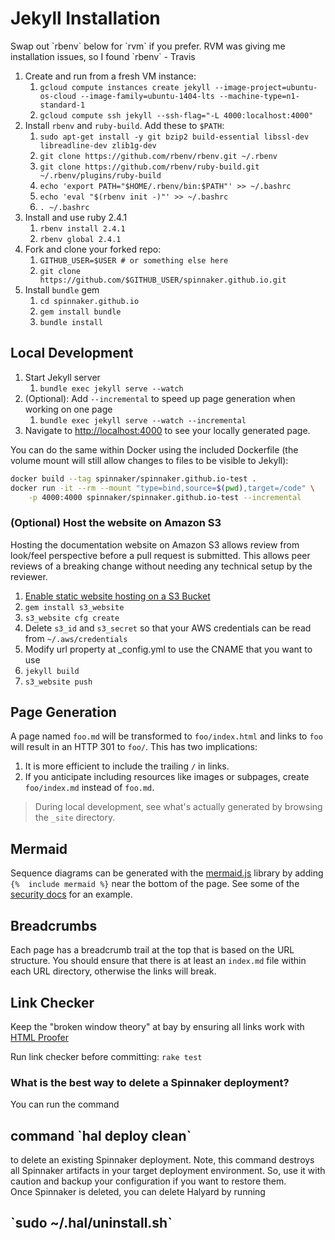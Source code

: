 
<h1> Jekyll Installation </h1>
Swap out `rbenv` below for `rvm` if you prefer. RVM was giving me installation issues, so I found `rbenv` - Travis

1. Create and run from a fresh VM instance:
    1. `gcloud compute instances create jekyll --image-project=ubuntu-os-cloud --image-family=ubuntu-1404-lts --machine-type=n1-standard-1`
    1. `gcloud compute ssh jekyll --ssh-flag="-L 4000:localhost:4000"`
1. Install `rbenv` and `ruby-build`. Add these to `$PATH`:
    1. `sudo apt-get install -y git bzip2 build-essential libssl-dev libreadline-dev zlib1g-dev`
    1. `git clone https://github.com/rbenv/rbenv.git ~/.rbenv`
    1. `git clone https://github.com/rbenv/ruby-build.git ~/.rbenv/plugins/ruby-build`
    1. `echo 'export PATH="$HOME/.rbenv/bin:$PATH"' >> ~/.bashrc`
    1. `echo 'eval "$(rbenv init -)"' >> ~/.bashrc`
    1. `. ~/.bashrc`
1. Install and use ruby 2.4.1    
    1. `rbenv install 2.4.1`
    1. `rbenv global 2.4.1`
1. Fork and clone your forked repo:
    1. `GITHUB_USER=$USER # or something else here`
    1. `git clone https://github.com/$GITHUB_USER/spinnaker.github.io.git`
1. Install `bundle` gem
    1. `cd spinnaker.github.io`
    1. `gem install bundle`
    1. `bundle install`    

## Local Development 
1. Start Jekyll server
    1. `bundle exec jekyll serve --watch`
1. (Optional): Add `--incremental` to speed up page generation when working on one page
    1. `bundle exec jekyll serve --watch --incremental`
1. Navigate to [http://localhost:4000](http://localhost:4000) to see your locally generated page.    

You can do the same within Docker using the included Dockerfile (the volume mount will still allow changes to files to be visible to Jekyll):

```sh
docker build --tag spinnaker/spinnaker.github.io-test .
docker run -it --rm --mount "type=bind,source=$(pwd),target=/code" \
    -p 4000:4000 spinnaker/spinnaker.github.io-test --incremental
```

### (Optional) Host the website on Amazon S3

Hosting the documentation website on Amazon S3 allows review from look/feel perspective before a pull request is submitted.
This allows peer reviews of a breaking change without needing any technical setup by the reviewer.

1. [Enable static website hosting on a S3 Bucket](https://docs.aws.amazon.com/AmazonS3/latest/user-guide/static-website-hosting.html)
1. `gem install s3_website`
1. `s3_website cfg create`
1. Delete `s3_id` and `s3_secret` so that your AWS credentials can be read from `~/.aws/credentials`
1. Modify url property at _config.yml to use the CNAME that you want to use
1. `jekyll build`
1. `s3_website push`

## Page Generation

A page named `foo.md` will be transformed to `foo/index.html` and links to `foo` will result in an HTTP 301 
to `foo/`. This has two implications:

1. It is more efficient to include the trailing `/` in links.
2. If you anticipate including resources like images or subpages, create `foo/index.md` instead of `foo.md`.

> During local development, see what's actually generated by browsing the `_site` directory.

## Mermaid

Sequence diagrams can be generated with the [mermaid.js](https://github.com/knsv/mermaid) library by adding `{% 
include mermaid %}` near the bottom of the page. See some of the 
[security docs](https://github.com/spinnaker/spinnaker.github.io/blob/master/setup/security/authentication/index.md)
for an example.

## Breadcrumbs

Each page has a breadcrumb trail at the top that is based on the URL structure. You should ensure that there is at 
least an `index.md` file within each URL directory, otherwise the links will break.

## Link Checker
Keep the "broken window theory" at bay by ensuring all links work with 
[HTML Proofer](https://github.com/gjtorikian/html-proofer)

Run link checker before committing: 
`rake test` 
<h3>What is the best way to delete a Spinnaker deployment?</h3>

You can run the command 
<h2>command `hal deploy clean`</h2> to delete an existing Spinnaker deployment.
Note, this command destroys all Spinnaker artifacts in your target deployment environment. So, use it with caution and backup your configuration if you want to restore them. <br>
Once Spinnaker is deleted, you can delete Halyard by running <h2>`sudo ~/.hal/uninstall.sh`<h2>



